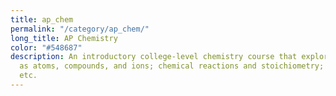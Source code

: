 ```yaml
---
title: ap_chem
permalink: "/category/ap_chem/"
long_title: AP Chemistry
color: "#548687"
description: An introductory college-level chemistry course that explores topics such
  as atoms, compounds, and ions; chemical reactions and stoichiometry; ideal gases,
  etc.
---
```


